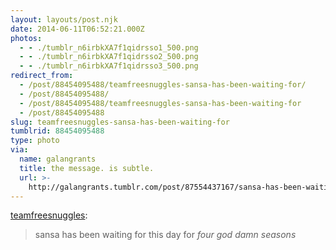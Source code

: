 ```yaml
---
layout: layouts/post.njk
date: 2014-06-11T06:52:21.000Z
photos:
  - - ./tumblr_n6irbkXA7f1qidrsso1_500.png
  - - ./tumblr_n6irbkXA7f1qidrsso2_500.png
  - - ./tumblr_n6irbkXA7f1qidrsso3_500.png
redirect_from:
  - /post/88454095488/teamfreesnuggles-sansa-has-been-waiting-for/
  - /post/88454095488/
  - /post/88454095488/teamfreesnuggles-sansa-has-been-waiting-for
  - /post/88454095488
slug: teamfreesnuggles-sansa-has-been-waiting-for
tumblrid: 88454095488
type: photo
via:
  name: galangrants
  title: the message. is subtle.
  url: >-
    http://galangrants.tumblr.com/post/87554437167/sansa-has-been-waiting-for-this-day-for-four-god
---
```

<p><a href="http://teamfreesnuggles.tumblr.com/post/87554437167/sansa-has-been-waiting-for-this-day-for-four-god" class="tumblr_blog">teamfreesnuggles</a>:</p>

<blockquote><p>sansa has been waiting for this day for <em>four god damn seasons</em></p></blockquote>
